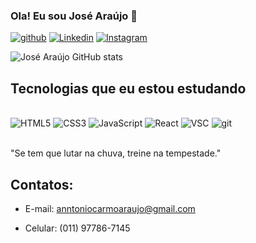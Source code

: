 ### Ola! Eu sou José Araújo 👋


[![github](https://img.shields.io/badge/GitHub-100000?style=for-the-badge&logo=github&logoColor=white)](https://github.com/Josearaujoa)
[![Linkedin](https://img.shields.io/badge/LinkedIn-0077B5?style=for-the-badge&logo=linkedin&logoColor=white)](https://www.linkedin.com/in/jos%C3%A9-ara%C3%BAjo-b13035115/)
[![Instagram](https://img.shields.io/badge/Instagram-E4405F?style=for-the-badge&logo=instagram&logoColor=white)](https://www.instagram.com/josearaujocoficial/)

![José Araújo GitHub stats](https://github-readme-stats.vercel.app/api?username=josearaujoa&show_icons=true&theme=radical)

## Tecnologias que eu estou estudando

<div style="display: inline_block"><br/>
<img aling="center" alt="HTML5" src="https://img.shields.io/badge/HTML5-E34F26?style=for-the-badge&logo=html5&logoColor=white" />
<img aling="center" alt="CSS3" src="https://img.shields.io/badge/CSS3-1572B6?style=for-the-badge&logo=css3&logoColor=white" />
<img aling="center" alt="JavaScript" src="https://img.shields.io/badge/JavaScript-F7DF1E?style=for-the-badge&logo=javascript&logoColor=black" />
<img aling="center" alt="React" src="https://img.shields.io/badge/React-20232A?style=for-the-badge&logo=react&logoColor=61DAFB" />
<img aling="center" alt="VSC" src="https://img.shields.io/badge/Visual_Studio_Code-0078D4?style=for-the-badge&logo=visual%20studio%20code&logoColor=white" />
<img aling="center" alt="git" src="https://img.shields.io/badge/GIT-E44C30?style=for-the-badge&logo=git&logoColor=white" /><div/><br/>


"Se tem que lutar na chuva, treine na tempestade."

## Contatos:
- E-mail: anntoniocarmoaraujo@gmail.com

- Celular: (011) 97786-7145






